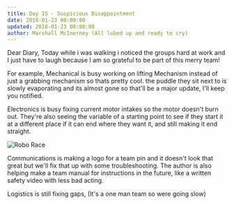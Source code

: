 ```yaml
---
title: Day 15 - Suspicious Disappointment
date: 2018-01-23 00:00:00
updated: 2018-01-23 00:00:00
author: Marshall McInerney (All lubed up and ready to cry)
---
```


Dear Diary,
Today while i was walking i noticed the groups hard at work and I just have to laugh because I am so grateful to be part of this merry team!

For example, Mechanical is busy working on lifting Mechanism instead of just a grabbing mechanism so thats pretty cool. the puddle they sit next to is slowly evaporating and its almost gone so that'll be a major update, I'll keep you notified.

Electronics is busy fixing current motor intakes so the motor doesn't burn out. They're also seeing the variable of a starting point to see if they start it at a different place if it can end where they want it, and still making it end straight.  

![Robo Race](/images/20180123/race.jpg)

Communications is making a logo for a team pin and it doesn't look that great but we'll fix that up with some troubleshooting. The author is also helping make a team manual for instructions in the future, like a written safety video with less bad acting.

Logistics is still fixing gaps, (It's a one man team so were going slow)

